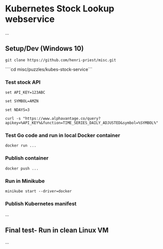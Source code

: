 # Kubernetes Stock Lookup webservice

...

## Setup/Dev (Windows 10)

```git clone https://github.com/henri-priest/misc.git```

````cd misc/puzzles/kubes-stock-service```

### Test stock API

```set API_KEY=123ABC```

```set SYMBOL=AMZN```

```set NDAYS=3```

```curl -s "https://www.alphavantage.co/query?apikey=%API_KEY%&function=TIME_SERIES_DAILY_ADJUSTED&symbol=%SYMBOL%"```

### Test Go code and run in local Docker container

```docker run ...```


### Publish container

```docker push ...```

### Run in Minikube

```minikube start --driver=docker```


### Publish Kubernetes manifest

...

## Final test- Run in clean Linux VM

...
